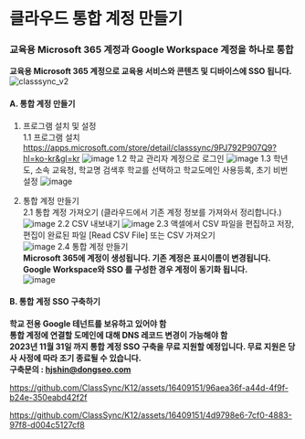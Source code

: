 # 클라우드 통합 계정 만들기
### 교육용 Microsoft 365 계정과 Google Workspace 계정을 하나로 통합
**교육용 Microsoft 365 계정으로 교육용 서비스와 콘텐츠 및 디바이스에 SSO 됩니다.**
![classsync_v2](https://github.com/ClassSync/K12/assets/16409151/854868fb-7845-47c8-920f-44bf12f12c7c)


#### A. 통합 계정 만들기  

1. 프로그램 설치 및 설정  
1.1 프로그램 설치  
https://apps.microsoft.com/store/detail/classsync/9PJ792P907Q9?hl=ko-kr&gl=kr
![image](https://github.com/ClassSync/K12/assets/16409151/9985fbd4-25e1-4b34-bead-94d5867614d1)
1.2 학교 관리자 계정으로 로그인
![image](https://github.com/ClassSync/K12/assets/16409151/1030a6bf-b73e-4406-b017-08474f03e8bf)
1.3 학년도, 소속 교육청, 학교명 검색후 학교를 선택하고 학교도메인 사용등록, 초기 비번 설정
![image](https://github.com/ClassSync/K12/assets/16409151/e92b1f76-8bf0-4770-8ba6-ede7125ab7cf)

2. 통합 계정 만들기   
2.1 통합 계정 가져오기 (클라우드에서 기존 계정 정보를 가져와서 정리합니다.)
![image](https://github.com/ClassSync/K12/assets/16409151/7dff22d1-624d-4c09-b7b5-dcfa46a11ba1)
2.2 CSV 내보내기 
![image](https://github.com/ClassSync/K12/assets/16409151/670cbb58-e394-43ae-bc69-97c841c5f6a9)
2.3 액셀에서 CSV 파일을 편집하고 저장, 편집이 완료된 파일 [Read CSV File] 또는 CSV 가져오기    
![image](https://github.com/ClassSync/K12/assets/16409151/d41a171a-14f5-4ee3-919a-7549ead894fe)
2.4 통합 계정 만들기   
**Microsoft 365에 계정이 생성됩니다. 기존 계정은 표시이름이 변경됩니다. Google Workspace와 SSO 를 구성한 경우 계정이 동기화 됩니다.**   
![image](https://github.com/ClassSync/K12/assets/16409151/f153899f-77c9-4208-835c-02658259fb8e)

#### B. 통합 계정 SSO 구축하기   
   **학교 전용 Google 테넌트를 보유하고 있어야 함**   
   **통합 계정에 연결할 도메인에 대해 DNS 레코드 변경이 가능해야 함**   
   **2023년 11월 31일 까지 통합 계정 SSO 구축을 무료 지원할 예정입니다. 무료 지원은 당사 사정에 따라 조기 종료될 수 있습니다.**  
   **구축문의 : hjshin@dongseo.com**

https://github.com/ClassSync/K12/assets/16409151/96aea36f-a44d-4f9f-b24e-350eabd42f2f

https://github.com/ClassSync/K12/assets/16409151/4d9798e6-7cf0-4883-97f8-d004c5127cf8

